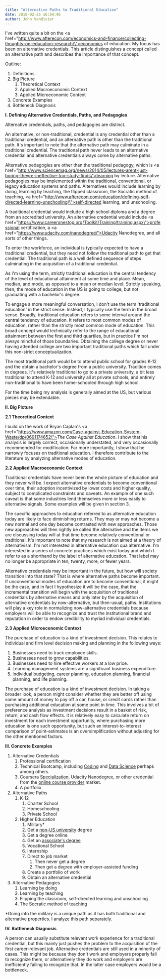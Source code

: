 ```yaml
---
title: "Alternative Paths to Traditional Education"
date: 2018-02-25 16:54:46
author: John Vandivier
---
```




I've written quite a bit on the <a href=\"http://www.afterecon.com/economics-and-finance/collecting-thoughts-on-education-research/\">economics of education</a>. My focus has been on alternative credentials. This article distinguishes a concept called an alternative path and describes the importance of that concept.

Outline:
<ol>
 	<li>Definitions</li>
 	<li>Big Picture
<ol>
 	<li>Theoretical Context</li>
 	<li>Applied Macroeconomic Context</li>
 	<li>Applied Microeconomic Context</li>
</ol>
</li>
 	<li>Concrete Examples</li>
 	<li>Bottleneck Diagnosis</li>
</ol>
<strong>I. Defining Alternative Credentials, Paths, and Pedagogies</strong>

Alternative credentials, paths, and pedagogies are distinct.

An alternative, or non-traditional, credential is any credential other than a traditional credential, and an alternative path is other than the traditional path. It's important to note that the alternative path may culminate in a traditional credential. The traditional path never leads to an alternative credential and alternative credentials always come by alternative paths.

Alternative pedagogies are other than the traditional pedagogy, which is <a href=\"http://www.sciencemag.org/news/2014/05/lectures-arent-just-boring-theyre-ineffective-too-study-finds\">learning by lecture</a>. Alternative pedagogies may be implemented within the traditional, conventional, or legacy education systems and paths. Alternatives would include learning by doing, learning by teaching, the flipped classroom, the Socratic method of teaching, <a href=\"http://www.afterecon.com/education/defining-self-directed-learning-unschooling/\">self-directed learning, and unschooling</a>.

A traditional credential would include a high school diploma and a degree from an accredited university. An alternative credential would include <a href=\"https://www.careeronestop.org/Toolkit/Training/training.aspx\">professional certification</a>, a <a href=\"https://www.udacity.com/nanodegree\">Udacity Nanodegree</a>, and all sorts of other things.

To enter the workforce, an individual is typically expected to have a traditional credential, but they need not follow the traditional path to get that credential. The traditional path is a well defined sequence of steps culminating in the acquisition of a traditional credential.

As I'm using the term, strictly traditional education is the central tendency of the level of educational attainment at some time and place. Mean, median, and mode, as opposed to a mean or median level. Strictly speaking, then, the mode of education in the US is going to college, but not graduating with a bachelor's degree.

To engage a more meaningful conversation, I don't use the term 'traditional education' in the strict sense. Instead, I typically use the term in the broad sense. Broadly, traditional education refers to some interval around the central tendency of education. It refers to most common modes of education, rather than the strictly most common mode of education. This broad concept would technically refer to the range of educational attainment between the first and third quartiles, but in practice I'm not always mindful of those boundaries. Obtaining the college degree or never having attended college are two important traditional paths which fall under this non-strict conceptualization.

The most traditional path would be to attend public school for grades K-12 and the obtain a bachelor's degree from a public university. Tradition comes in degrees. It's relatively traditional to go to a private university, a bit less traditional to attend K-12 and university all at private schools, and entirely non-traditional to have been home-schooled through high school.

For the time being my analysis is generally aimed at the US, but various pieces may be extendable.

<strong>II. Big Picture</strong>

<strong>2.1 Theoretical Context</strong>

I build on the work of Bryan Caplan's <a href=\"https://www.amazon.com/Case-against-Education-System-Waste/dp/0691174652\"><em>The Case Against Education</em></a>. I show that his analysis is largely correct, occasionally understated, and very occasionally recommended for modification. Far more importantly, I show that he narrowly focuses on traditional education. I therefore contribute to the literature by analyzing alternative modes of education.

<strong>2.2 Applied Macroeconomic Context</strong>

Traditional credentials have never been the whole picture of education and they never will be. I expect alternative credentials to become conventional over time, their adoption incentivized by lower costs and higher quality, subject to complicated constraints and caveats. An example of one such caveat is that some industries lend themselves more or less easily to alternative signals. Some examples will be given in section 3.

The specific approaches to education referred to as alternative education today are likely to face diminishing returns. They may or may not become a new normal and one day become contrasted with new approaches. Those new approaches will then rightly be called the alternative and the items we are discussing today will at that time become relatively conventional or traditional. It's important to note that my research is not aimed at a theory of alternativism. I'm not interested in alternative education qua alternative. I'm interested in a series of concrete practices which exist today and which I refer to as a shorthand by the label of alternative education. That label may no longer be appropriate in ten, twenty, more, or fewer years.

Alternative credentials may be important in the future, but how will society transition into that state? That is where alternative paths become important. If unconventional modes of education are to become conventional, it might be the case, and in fact I hypothesize it will be the case, that the incremental transition will begin with the acquisition of traditional credentials by alternative means and only later by the acquisition of alternative credentials by now-alternative, but then-usual, paths. Institutions will play a key role in normalizing now-alternative credentials because employers will be able to recognize and trust the institutional brand and reputation in order to endow credibility to myriad individual credentials.

<b>2.3 Applied Microeconomic Context</b>

The purchase of education is a kind of investment decision. This relates to individual and firm level decision making and planning in the following ways:
<ol>
 	<li>Businesses need to track employee skills.</li>
 	<li>Businesses need to grow capabilities.</li>
 	<li>Businesses need to hire effective workers at a low price.</li>
 	<li>Learning management systems are a significant business expenditure.</li>
 	<li>Individual budgeting, career planning, education planning, financial planning, and life planning.</li>
</ol>
The purchase of education is a kind of investment decision. In taking a broader look, a person might consider whether they are better off using some amount of money to pay off a car, house, or credit cards rather than purchasing additional education at some point in time. This involves a bit of preference analysis as investment decisions result in a basket of risk, return, and cash flow effects. It is relatively easy to calculate return on investment for each investment opportunity, where purchasing more education is one such opportunity, but such an interest-to-interest comparison of point-estimates is an oversimplification without adjusting for the other mentioned factors.

<strong>III. Concrete Examples</strong>
<ol>
 	<li>Alternative Credentials
<ol>
 	<li>Professional certification</li>
 	<li>Technical Bootcamp, including <a href=\"https://www.coursereport.com/best-coding-bootcamps\">Coding</a> and <a href=\"https://www.switchup.org/research/best-data-science-bootcamps\">Data Science</a> perhaps among others.</li>
 	<li>Coursera <a href=\"https://www.coursera.org/featured/top_specializations_locale_en_os_web\">Specialization</a>, Udacity Nanodegree, or other credential from the <a href=\"https://www.g2crowd.com/categories/online-course-providers\">online course provider</a> market.</li>
 	<li>A portfolio</li>
</ol>
</li>
 	<li>Alternative Paths
<ol>
 	<li>K-12
<ol>
 	<li>Charter School</li>
 	<li>Homeschooling</li>
 	<li>Private School</li>
</ol>
</li>
 	<li>Higher Education
<ol>
 	<li>Military*</li>
 	<li>Get a <a href=\"http://time.com/money/collection-post/4187851/should-you-go-to-college-in-canada-2/\">non-US university</a> degree</li>
 	<li>Get a degree online</li>
 	<li>Get an <a href=\"http://time.com/money/collection-post/3829131/two-year-college-degrees-payoff/\">associate's degree</a></li>
 	<li>Vocational School</li>
 	<li>Internship</li>
 	<li>Direct to job market
<ol>
 	<li>Then never get a degree</li>
 	<li>Then get a degree with employer-assisted funding</li>
</ol>
</li>
 	<li>Create a portfolio of work</li>
 	<li>Obtain an alternative credential</li>
</ol>
</li>
</ol>
</li>
 	<li>Alternative Pedagogies
<ol>
 	<li>Learning by doing</li>
 	<li>Learning by teaching</li>
 	<li>Flipping the classroom, self-directed learning and unschooling</li>
 	<li>The Socratic method of teaching</li>
</ol>
</li>
</ol>
*Going into the military is a unique path as it has both traditional and alternative properties. I analyze this path separately.

<strong>IV. </strong><strong>Bottleneck Diagnosis</strong>

A person can usually substitute relevant work experience for a traditional credential, but this mainly just pushes the problem to the acquisition of the first career-relevant job. Alternative credentials are still used in a minority of cases. This might be because they don't work and employers properly fail to recognize them, or alternatively they do work and employers are inefficiently failing to recognize that. In the latter case employers would be a bottleneck.